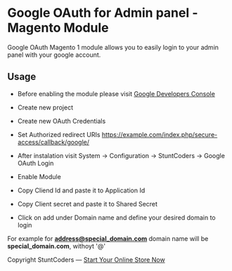 # Google OAuth for Admin panel - Magento Module

Google OAuth Magento 1 module allows you to easily login to your admin panel with your google account.

## Usage

- Before enabling the module please visit [Google Developers Console](https://console.developers.google.com)

- Create new project

- Create new  OAuth Credentials

- Set Authorized redirect URIs https://example.com/index.php/secure-access/callback/google/

- After instalation visit System -> Configuration -> StuntCoders -> Google OAuth Login

- Enable Module

- Copy Cliend Id and paste it to Application Id

- Copy Client secret and paste it to Shared Secret

- Click on add under Domain name and define your desired domain to login

For example for **address@special_domain.com** domain name will be **special_domain.com**, withoyt '@' 

Copyright StuntCoders — [Start Your Online Store Now](http://stuntcoders.com/)